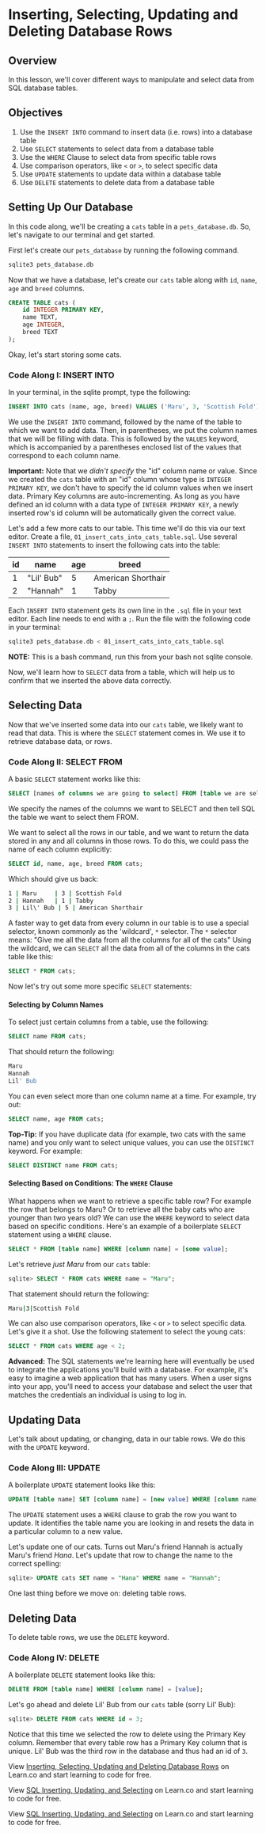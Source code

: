 # Inserting, Selecting, Updating and Deleting Database Rows

## Overview

In this lesson, we'll cover different ways to manipulate and select data from SQL database tables.

## Objectives

1. Use the `INSERT INTO` command to insert data (i.e. rows) into a database table
2. Use `SELECT` statements to select data from a database table
3. Use the `WHERE` Clause to select data from specific table rows
4. Use comparison operators, like `<` or `>`, to select specific data
3. Use `UPDATE` statements to update data within a database table
4. Use `DELETE` statements to delete data from a database table

## Setting Up Our Database

In this code along, we'll be creating a `cats` table in a `pets_database.db`. So, let's navigate to our terminal and get started.

First let's create our `pets_database` by running the following command.
```sql
sqlite3 pets_database.db
```

Now that we have a database, let's create our `cats` table along with `id`, `name`, `age` and `breed` columns.

```sql
CREATE TABLE cats (
	id INTEGER PRIMARY KEY,
	name TEXT,
	age INTEGER,
	breed TEXT
);
```

Okay, let's start storing some cats.

### Code Along I: INSERT INTO

In your terminal, in the sqlite prompt, type the following:

```sql
INSERT INTO cats (name, age, breed) VALUES ('Maru', 3, 'Scottish Fold');
```

We use the `INSERT INTO` command, followed by the name of the table to which we want to add data. Then, in parentheses, we put the column names that we will be filling with data. This is followed by the `VALUES` keyword, which is accompanied by a parentheses enclosed list of the values that correspond to each column name.

**Important:** Note that we *didn't specify* the "id" column name or value. Since we created the `cats` table with an "id" column whose type is `INTEGER PRIMARY KEY`, we don't have to specify the id column values when we insert data. Primary Key columns are auto-incrementing. As long as you have defined an id column with a data type of `INTEGER PRIMARY KEY`, a newly inserted row's id column will be automatically given the correct value.

Let's add a few more cats to our table. This time we'll do this via our text editor. Create a file, `01_insert_cats_into_cats_table.sql`. Use several `INSERT INTO` statements to insert the following cats into the table:

|id |name| age| breed|
|---|----|----|------|
|  1 | "Lil\' Bub" | 5 | American Shorthair|
|  2  | "Hannah" | 1 | Tabby|

Each `INSERT INTO` statement gets its own line in the `.sql` file in your text editor. Each line needs to end with a `;`. Run the file with the following code in your terminal:

```bash
sqlite3 pets_database.db < 01_insert_cats_into_cats_table.sql
```
**NOTE:** This is a bash command, run this from your bash not sqlite console.

Now, we'll learn how to `SELECT` data from a table, which will help us to confirm that we inserted the above data correctly.

## Selecting Data

Now that we've inserted some data into our `cats` table, we likely want to read that data. This is where the `SELECT` statement comes in. We use it to retrieve database data, or rows.

### Code Along II: SELECT FROM

A basic `SELECT` statement works like this:

```sql
SELECT [names of columns we are going to select] FROM [table we are selecting from];
```

We specify the names of the columns we want to SELECT and then tell SQL the table we want to select them FROM.

We want to select all the rows in our table, and we want to return the data stored in any and all columns in those rows. To do this, we could pass the name of each column explicitly:

```sql
SELECT id, name, age, breed FROM cats;
```

Which should give us back:

```bash
1 | Maru     | 3 | Scottish Fold
2 | Hannah   | 1 | Tabby
3 | Lil\' Bub | 5 | American Shorthair
```

A faster way to get data from every column in our table is to use a special selector, known commonly as the 'wildcard', `*` selector. The `*` selector means: "Give me all the data from all the columns for all of the cats" Using the wildcard, we can `SELECT` all the data from all of the columns in the cats table like this:

```sql
SELECT * FROM cats;
```

Now let's try out some more specific `SELECT` statements:

#### Selecting by Column Names

To select just certain columns from a table, use the following:

```sql
SELECT name FROM cats;
```
That should return the following:

```bash
Maru
Hannah
Lil' Bub
```

You can even select more than one column name at a time. For example, try out:

```sql
SELECT name, age FROM cats;
```


**Top-Tip:** If you have duplicate data (for example, two cats with the same name) and you only want to select unique values, you can use the `DISTINCT` keyword. For example:

```sql
SELECT DISTINCT name FROM cats;
```


#### Selecting Based on Conditions: The `WHERE` Clause
What happens when we want to retrieve a specific table row? For example the row that belongs to Maru? Or to retrieve all the baby cats who are younger than two years old? We can use the `WHERE` keyword to select data based on specific conditions. Here's an example of a boilerplate `SELECT` statement using a `WHERE` clause.

 ```sql
 SELECT * FROM [table name] WHERE [column name] = [some value];
 ```

 Let's retrieve *just Maru* from our `cats` table:

 ```sql
 sqlite> SELECT * FROM cats WHERE name = "Maru";
 ```
 That statement should return the following:

 ```bash
 Maru|3|Scottish Fold
 ```

 We can also use comparison operators, like `<` or `>` to select specific data. Let's give it a shot. Use the following statement to select the young cats:

 ```sql
 SELECT * FROM cats WHERE age < 2;
 ```

**Advanced:** The SQL statements we're learning here will eventually be used to integrate the applications you'll build with a database. For example, it's easy to imagine a web application that has many users. When a user signs into your app, you'll need to access your database and select the user that matches the credentials an individual is using to log in.

## Updating Data

Let's talk about updating, or changing, data in our table rows. We do this with the `UPDATE` keyword.

### Code Along III: UPDATE

A boilerplate `UPDATE` statement looks like this:

```sql
UPDATE [table name] SET [column name] = [new value] WHERE [column name] = [value];
```

The `UPDATE` statement uses a `WHERE` clause to grab the row you want to update. It identifies the table name you are looking in and resets the data in a particular column to a new value.

Let's update one of our cats. Turns out Maru's friend Hannah is actually Maru's friend *Hana*. Let's update that row to change the name to the correct spelling:

```sql
sqlite> UPDATE cats SET name = "Hana" WHERE name = "Hannah";
```

One last thing before we move on: deleting table rows.

## Deleting Data

To delete table rows, we use the `DELETE` keyword.

### Code Along IV: DELETE

A boilerplate `DELETE` statement looks like this:

```sql
DELETE FROM [table name] WHERE [column name] = [value];
```

Let's go ahead and delete Lil' Bub from our `cats` table (sorry Lil' Bub):

```sql
sqlite> DELETE FROM cats WHERE id = 3;
```

Notice that this time we selected the row to delete using the Primary Key column. Remember that every table row has a Primary Key column that is unique. Lil' Bub was the third row in the database and thus had an id of `3`.

<p data-visibility='hidden'>View <a href='https://learn.co/lessons/sql-insert-select-update-code-along' title='Inserting, Selecting, Updating and Deleting Database Rows'>Inserting, Selecting, Updating and Deleting Database Rows</a> on Learn.co and start learning to code for free.</p>

<p data-visibility='hidden'>View <a href='https://learn.co/lessons/sql-insert-select-update-code-along'>SQL Inserting, Updating, and Selecting</a> on Learn.co and start learning to code for free.</p>

<p class='util--hide'>View <a href='https://learn.co/lessons/sql-insert-select-update-code-along'>SQL Inserting, Updating, and Selecting</a> on Learn.co and start learning to code for free.</p>
